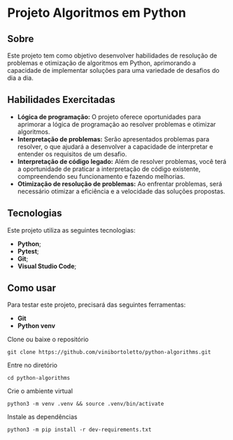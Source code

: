 # Projeto Algoritmos em Python

## Sobre
Este projeto tem como objetivo desenvolver habilidades de resolução de problemas e otimização de algoritmos em Python, aprimorando a capacidade de implementar soluções para uma variedade de desafios do dia a dia.

## Habilidades Exercitadas
- **Lógica de programação:** O projeto oferece oportunidades para aprimorar a lógica de programação ao resolver problemas e otimizar algoritmos.
- **Interpretação de problemas:** Serão apresentados problemas para resolver, o que ajudará a desenvolver a capacidade de interpretar e entender os requisitos de um desafio.
- **Interpretação de código legado:** Além de resolver problemas, você terá a oportunidade de praticar a interpretação de código existente, compreendendo seu funcionamento e fazendo melhorias.
- **Otimização de resolução de problemas:** Ao enfrentar problemas, será necessário otimizar a eficiência e a velocidade das soluções propostas.


## Tecnologias
Este projeto utiliza as seguintes tecnologias:

- **Python**;
- **Pytest**;
- **Git**;
- **Visual Studio Code**;

## Como usar
Para testar este projeto, precisará das seguintes ferramentas:

- **Git**
- **Python venv**

Clone ou baixe o repositório
```
git clone https://github.com/vinibortoletto/python-algorithms.git
```
Entre no diretório
```
cd python-algorithms
```

Crie o ambiente virtual
```
python3 -m venv .venv && source .venv/bin/activate
```

Instale as dependências
```
python3 -m pip install -r dev-requirements.txt
```
